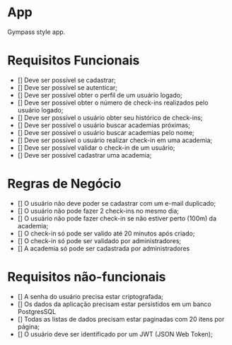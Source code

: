 # App

Gympass style app.

# Requisitos Funcionais
 
 - [] Deve ser possível se cadastrar;
 - [] Deve ser possível se autenticar;
 - [] Deve ser possível obter o perfil de um usuário logado;
 - [] Deve ser possível obter o número de check-ins realizados pelo usuário logado;
 - [] Deve ser possível o usuário obter seu histórico de check-ins;
 - [] Deve ser possível o usuário buscar academias próximas;
 - [] Deve ser possível o usuário buscar academias pelo nome;
 - [] Deve ser possível o usuário realizar check-in em uma academia;
 - [] Deve ser possível validar o check-in de um usuário;
 - [] Deve ser possível cadastrar uma academia;

# Regras de Negócio

- [] O usuário não deve poder se cadastrar com um e-mail duplicado;
- [] O usuário não pode fazer 2 check-ins no mesmo dia;
- [] O usuário não pode fazer check-in se não estiver perto (100m) da academia;
- [] O check-in só pode ser valido até 20 minutos após criado;
- [] O check-in só pode ser validado por administradores;
- [] A academia só pode ser cadastrada por administradores

# Requisitos não-funcionais

- [] A senha do usuário precisa estar criptografada;
- [] Os dados da aplicação precisam estar persistidos em um banco PostgresSQL
- [] Todas as listas de dados precisam estar paginadas com 20 itens por página;
- [] O usuário deve ser identificado por um JWT (JSON Web Token);